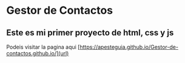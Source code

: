 # Gestor de Contactos
## Este es mi primer proyecto de html, css y js
 Podeis visitar la pagina aqui [https://apesteguia.github.io/Gestor-de-contactos.github.io/](url)
